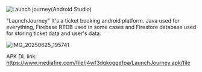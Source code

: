 ![Launch journey(Android Studio)](https://github.com/user-attachments/assets/566251d6-b586-4799-ac93-56b9172fd2db)



"LaunchJourney" It's a ticket booking android platform. Java used for everything, Firebase RTDB used in some cases and Firestore database used for storing ticket data and user's data. 

![IMG_20250625_195741](https://github.com/user-attachments/assets/ef5af08f-d66d-4cd1-9cb0-30c17a0e5ac0)

APK DL link: https://www.mediafire.com/file/j4wf3dgkoggefpa/LaunchJourney.apk/file


